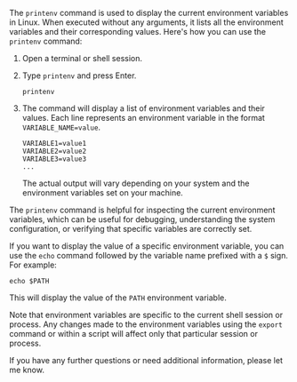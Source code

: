 The `printenv` command is used to display the current environment variables in Linux. When executed without any arguments, it lists all the environment variables and their corresponding values. Here's how you can use the `printenv` command:

1. Open a terminal or shell session.

2. Type `printenv` and press Enter.

   ```shell
   printenv
   ```

3. The command will display a list of environment variables and their values. Each line represents an environment variable in the format `VARIABLE_NAME=value`.

   ```shell
   VARIABLE1=value1
   VARIABLE2=value2
   VARIABLE3=value3
   ...
   ```

   The actual output will vary depending on your system and the environment variables set on your machine.

The `printenv` command is helpful for inspecting the current environment variables, which can be useful for debugging, understanding the system configuration, or verifying that specific variables are correctly set.

If you want to display the value of a specific environment variable, you can use the `echo` command followed by the variable name prefixed with a `$` sign. For example:

```shell
echo $PATH
```

This will display the value of the `PATH` environment variable.

Note that environment variables are specific to the current shell session or process. Any changes made to the environment variables using the `export` command or within a script will affect only that particular session or process.

If you have any further questions or need additional information, please let me know.